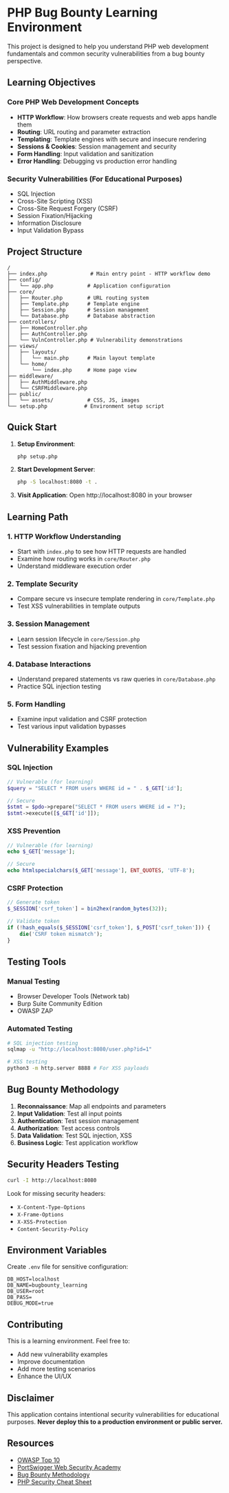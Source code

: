 # PHP Bug Bounty Learning Environment

This project is designed to help you understand PHP web development fundamentals and common security vulnerabilities from a bug bounty perspective.

## Learning Objectives

### Core PHP Web Development Concepts
- **HTTP Workflow**: How browsers create requests and web apps handle them
- **Routing**: URL routing and parameter extraction
- **Templating**: Template engines with secure and insecure rendering
- **Sessions & Cookies**: Session management and security
- **Form Handling**: Input validation and sanitization
- **Error Handling**: Debugging vs production error handling

### Security Vulnerabilities (For Educational Purposes)
- SQL Injection
- Cross-Site Scripting (XSS)
- Cross-Site Request Forgery (CSRF)
- Session Fixation/Hijacking
- Information Disclosure
- Input Validation Bypass

## Project Structure

```
/
├── index.php              # Main entry point - HTTP workflow demo
├── config/
│   └── app.php           # Application configuration
├── core/
│   ├── Router.php        # URL routing system
│   ├── Template.php      # Template engine
│   ├── Session.php       # Session management
│   └── Database.php      # Database abstraction
├── controllers/
│   ├── HomeController.php
│   ├── AuthController.php
│   └── VulnController.php # Vulnerability demonstrations
├── views/
│   ├── layouts/
│   │   └── main.php      # Main layout template
│   └── home/
│       └── index.php     # Home page view
├── middleware/
│   ├── AuthMiddleware.php
│   └── CSRFMiddleware.php
├── public/
│   └── assets/           # CSS, JS, images
└── setup.php            # Environment setup script
```

## Quick Start

1. **Setup Environment**:
   ```bash
   php setup.php
   ```

2. **Start Development Server**:
   ```bash
   php -S localhost:8080 -t .
   ```

3. **Visit Application**:
   Open http://localhost:8080 in your browser

## Learning Path

### 1. HTTP Workflow Understanding
- Start with `index.php` to see how HTTP requests are handled
- Examine how routing works in `core/Router.php`
- Understand middleware execution order

### 2. Template Security
- Compare secure vs insecure template rendering in `core/Template.php`
- Test XSS vulnerabilities in template outputs

### 3. Session Management
- Learn session lifecycle in `core/Session.php`
- Test session fixation and hijacking prevention

### 4. Database Interactions
- Understand prepared statements vs raw queries in `core/Database.php`
- Practice SQL injection testing

### 5. Form Handling
- Examine input validation and CSRF protection
- Test various input validation bypasses

## Vulnerability Examples

### SQL Injection
```php
// Vulnerable (for learning)
$query = "SELECT * FROM users WHERE id = " . $_GET['id'];

// Secure
$stmt = $pdo->prepare("SELECT * FROM users WHERE id = ?");
$stmt->execute([$_GET['id']]);
```

### XSS Prevention
```php
// Vulnerable (for learning)
echo $_GET['message'];

// Secure
echo htmlspecialchars($_GET['message'], ENT_QUOTES, 'UTF-8');
```

### CSRF Protection
```php
// Generate token
$_SESSION['csrf_token'] = bin2hex(random_bytes(32));

// Validate token
if (!hash_equals($_SESSION['csrf_token'], $_POST['csrf_token'])) {
    die('CSRF token mismatch');
}
```

## Testing Tools

### Manual Testing
- Browser Developer Tools (Network tab)
- Burp Suite Community Edition
- OWASP ZAP

### Automated Testing
```bash
# SQL injection testing
sqlmap -u "http://localhost:8080/user.php?id=1"

# XSS testing
python3 -m http.server 8888 # For XSS payloads
```

## Bug Bounty Methodology

1. **Reconnaissance**: Map all endpoints and parameters
2. **Input Validation**: Test all input points
3. **Authentication**: Test session management
4. **Authorization**: Test access controls
5. **Data Validation**: Test SQL injection, XSS
6. **Business Logic**: Test application workflow

## Security Headers Testing

```bash
curl -I http://localhost:8080
```

Look for missing security headers:
- `X-Content-Type-Options`
- `X-Frame-Options`
- `X-XSS-Protection`
- `Content-Security-Policy`

## Environment Variables

Create `.env` file for sensitive configuration:
```
DB_HOST=localhost
DB_NAME=bugbounty_learning
DB_USER=root
DB_PASS=
DEBUG_MODE=true
```

## Contributing

This is a learning environment. Feel free to:
- Add new vulnerability examples
- Improve documentation
- Add more testing scenarios
- Enhance the UI/UX

## Disclaimer

This application contains intentional security vulnerabilities for educational purposes. 
**Never deploy this to a production environment or public server.**

## Resources

- [OWASP Top 10](https://owasp.org/www-project-top-ten/)
- [PortSwigger Web Security Academy](https://portswigger.net/web-security)
- [Bug Bounty Methodology](https://github.com/jhaddix/tbhm)
- [PHP Security Cheat Sheet](https://cheatsheetseries.owasp.org/cheatsheets/PHP_Configuration_Cheat_Sheet.html)